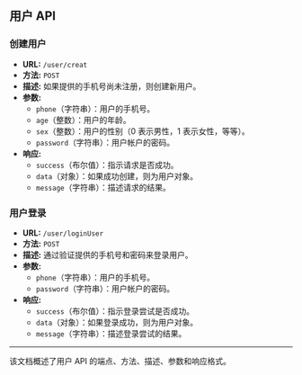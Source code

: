 ## 用户 API

### 创建用户
- **URL:** `/user/creat`
- **方法:** `POST`
- **描述:** 如果提供的手机号尚未注册，则创建新用户。
- **参数:**
  - `phone`（字符串）：用户的手机号。
  - `age`（整数）：用户的年龄。
  - `sex`（整数）：用户的性别（0 表示男性，1 表示女性，等等）。
  - `password`（字符串）：用户帐户的密码。
- **响应:**
  - `success`（布尔值）：指示请求是否成功。
  - `data`（对象）：如果成功创建，则为用户对象。
  - `message`（字符串）：描述请求的结果。

### 用户登录
- **URL:** `/user/loginUser`
- **方法:** `POST`
- **描述:** 通过验证提供的手机号和密码来登录用户。
- **参数:**
  - `phone`（字符串）：用户的手机号。
  - `password`（字符串）：用户帐户的密码。
- **响应:**
  - `success`（布尔值）：指示登录尝试是否成功。
  - `data`（对象）：如果登录成功，则为用户对象。
  - `message`（字符串）：描述登录尝试的结果。

---

该文档概述了用户 API 的端点、方法、描述、参数和响应格式。